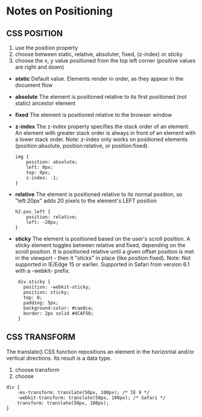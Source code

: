 # Notes on Positioning

## CSS POSITION

1. use the position property
2. choose between static, relative, absoluter, fixed, (z-index) or sticky
3. choose the x, y value positioned from the top left corner (positive values are right and down)

- __static__	Default value. Elements render in order, as they appear in the document flow
- __absolute__	The element is positioned relative to its first positioned (not static) ancestor element
- __fixed__	The element is positioned relative to the browser window
- __z-index__ The z-index property specifies the stack order of an element. An element with greater stack order is always in front of an element with a lower stack order. Note: z-index only works on positioned elements (position:absolute, position:relative, or position:fixed).
    ```
    img {
        position: absolute;
        left: 0px;
        top: 0px;
        z-index: -1;
    }
    ```
- __relative__	The element is positioned relative to its normal position, so "left:20px" adds 20 pixels to the element's LEFT position
    ```
    h2.pos_left {
        position: relative;
        left: -20px;
    }
    ```
    
- __sticky__	The element is positioned based on the user's scroll position.  A sticky element toggles between relative and fixed, depending on the scroll position. It is positioned relative until a given offset position is met in the viewport - then it "sticks" in place (like position:fixed). Note: Not supported in IE/Edge 15 or earlier. Supported in Safari from version 6.1 with a -webkit- prefix. 
   ```
    div.sticky {
      position: -webkit-sticky;
      position: sticky;
      top: 0;
      padding: 5px;
      background-color: #cae8ca;
      border: 2px solid #4CAF50;
    }
    ```

## CSS TRANSFORM
The translate() CSS function repositions an element in the horizontal and/or vertical directions. Its result is a <transform-function> data type.
  1. choose transform
  2. choose 

```
div {
    -ms-transform: translate(50px, 100px); /* IE 9 */
    -webkit-transform: translate(50px, 100px); /* Safari */
    transform: translate(50px, 100px);
}
```
